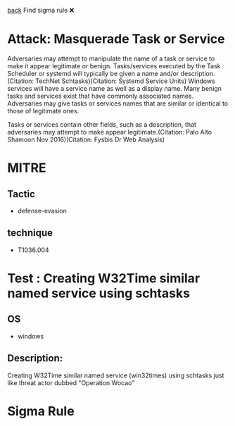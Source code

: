 
[back](../index.md)
Find sigma rule :x: 

# Attack: Masquerade Task or Service 

Adversaries may attempt to manipulate the name of a task or service to make it appear legitimate or benign. Tasks/services executed by the Task Scheduler or systemd will typically be given a name and/or description.(Citation: TechNet Schtasks)(Citation: Systemd Service Units) Windows services will have a service name as well as a display name. Many benign tasks and services exist that have commonly associated names. Adversaries may give tasks or services names that are similar or identical to those of legitimate ones.

Tasks or services contain other fields, such as a description, that adversaries may attempt to make appear legitimate.(Citation: Palo Alto Shamoon Nov 2016)(Citation: Fysbis Dr Web Analysis)

# MITRE
## Tactic
  - defense-evasion


## technique
  - T1036.004


# Test : Creating W32Time similar named service using schtasks
## OS
  - windows


## Description:
Creating W32Time similar named service (win32times) using schtasks just like threat actor dubbed "Operation Wocao"

# Sigma Rule

